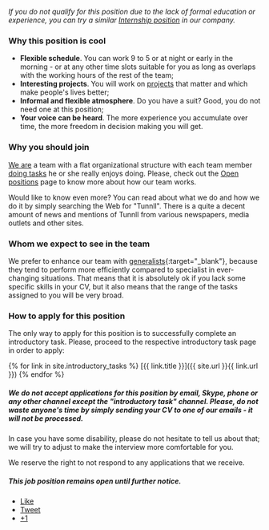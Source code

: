 <!--- This paragraph should follow immediately after the 'requirements' section of a job posting 
---> 
*If you do not qualify for this position due to the lack of formal education or experience, you can try a similar [Internship position](/internships/) in our company.*

### Why this position is cool 

*   **Flexible schedule**. You can work 9 to 5 or at night or early in the morning - or at any other time slots suitable for you as long as overlaps with the working hours of the rest of the team;
*   **Interesting projects**. You will work on [projects](http://tunnll.com) that matter and which make people's lives better;
*   **Informal and flexible atmosphere**. Do you have a suit? Good, you do not need one at this position;
*   **Your voice can be heard**. The more experience you accumulate over time, the more freedom in decision making you will get.



### Why you should join 

[We are](/) a team with a flat organizational structure with each team member [doing tasks](http://tunnll.com) he or she really enjoys doing. Please, check out the [Open positions](/jobs/) page to know more about how our team works.

Would like to know even more? You can read about what we do and how we do it by simply searching the Web for "Tunnll". There is a quite a decent amount of news and mentions of Tunnll from various newspapers, media outlets and other sites.


### Whom we expect to see in the team

We prefer to enhance our team with [generalists](http://www.theguardian.com/careers/careers-blog/specialist-generalist-what-do-employers-want){:target="_blank"}, because they tend to perform more efficiently compared to specialist in ever-changing situations. That means that it is absolutely ok if you lack some specific skills in your CV, but it also means that the range of the tasks assigned to you will be very broad.


### How to apply for this position

The only way to apply for this position is to successfully complete an introductory task. Please, proceed to the respective introductory task page in order to apply:

{% for link in site.introductory_tasks %}
[{{ link.title }}]({{ site.url }}{{ link.url }})
{% endfor %}

##### We do not accept applications for this position by email, Skype, phone or any other channel except the "introductory task" channel. Please, do not waste anyone's time by simply sending your CV to one of our emails - it will not be processed.

In case you have some disability, please do not hesitate to tell us about that; we will try to adjust to make the interview more comfortable for you.

We reserve the right to not respond to any applications that we receive.

##### This job position remains open until further notice.



<div class="social-share">
          <ul class="socialcount socialcount-small inline-list">
            <li class="facebook"><a href="https://www.facebook.com/sharer/sharer.php?u={{ site.url }}{{ page.url }}" title="Share on Facebook"><span class="count"><i class="fa fa-facebook-square"></i> Like</span></a></li>
            <li class="twitter"><a href="https://twitter.com/intent/tweet?text={{ site.url }}{{ page.url }}" title="Share on Twitter"><span class="count"><i class="fa fa-twitter-square"></i> Tweet</span></a></li>
            <li class="googleplus"><a href="https://plus.google.com/share?url={{ site.url }}{{ page.url }}" title="Share on Google Plus"><span class="count"><i class="fa fa-google-plus-square"></i> +1</span></a></li>
          </ul>
        </div><!-- /.social-share -->
